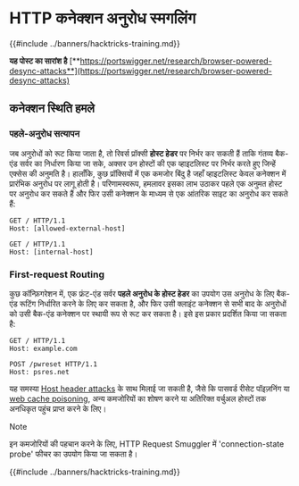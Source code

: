 # HTTP कनेक्शन अनुरोध स्मगलिंग

{{#include ../banners/hacktricks-training.md}}

**यह पोस्ट का सारांश है** [**https://portswigger.net/research/browser-powered-desync-attacks**](https://portswigger.net/research/browser-powered-desync-attacks)

## कनेक्शन स्थिति हमले <a href="#state" id="state"></a>

### पहले-अनुरोध सत्यापन

जब अनुरोधों को रूट किया जाता है, तो रिवर्स प्रॉक्सी **होस्ट हेडर** पर निर्भर कर सकती हैं ताकि गंतव्य बैक-एंड सर्वर का निर्धारण किया जा सके, अक्सर उन होस्टों की एक व्हाइटलिस्ट पर निर्भर करते हुए जिन्हें एक्सेस की अनुमति है। हालाँकि, कुछ प्रॉक्सियों में एक कमजोर बिंदु है जहाँ व्हाइटलिस्ट केवल कनेक्शन में प्रारंभिक अनुरोध पर लागू होती है। परिणामस्वरूप, हमलावर इसका लाभ उठाकर पहले एक अनुमत होस्ट पर अनुरोध कर सकते हैं और फिर उसी कनेक्शन के माध्यम से एक आंतरिक साइट का अनुरोध कर सकते हैं:
```
GET / HTTP/1.1
Host: [allowed-external-host]

GET / HTTP/1.1
Host: [internal-host]
```
### First-request Routing

कुछ कॉन्फ़िगरेशन में, एक फ्रंट-एंड सर्वर **पहले अनुरोध के होस्ट हेडर** का उपयोग उस अनुरोध के लिए बैक-एंड रूटिंग निर्धारित करने के लिए कर सकता है, और फिर उसी क्लाइंट कनेक्शन से सभी बाद के अनुरोधों को उसी बैक-एंड कनेक्शन पर स्थायी रूप से रूट कर सकता है। इसे इस प्रकार प्रदर्शित किया जा सकता है:
```
GET / HTTP/1.1
Host: example.com

POST /pwreset HTTP/1.1
Host: psres.net
```
यह समस्या [Host header attacks](https://portswigger.net/web-security/host-header) के साथ मिलाई जा सकती है, जैसे कि पासवर्ड रीसेट पॉइज़निंग या [web cache poisoning](https://portswigger.net/web-security/web-cache-poisoning), अन्य कमजोरियों का शोषण करने या अतिरिक्त वर्चुअल होस्टों तक अनधिकृत पहुंच प्राप्त करने के लिए।

> [!NOTE]
> इन कमजोरियों की पहचान करने के लिए, HTTP Request Smuggler में 'connection-state probe' फीचर का उपयोग किया जा सकता है।

{{#include ../banners/hacktricks-training.md}}
